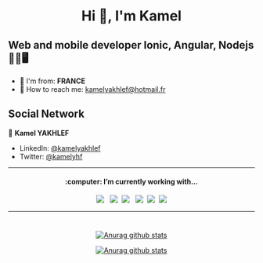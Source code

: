 <h1 align="center">Hi  👋, I'm Kamel </h1>
<h2> Web and mobile developer Ionic, Angular, Nodejs 🚀📱🖥️</h2>

- 🏡 I'm from: **FRANCE**
- 📧 How to reach me: kamelyakhlef@hotmail.fr 

<h2> Social Network </h2>

👦 **Kamel YAKHLEF**

* LinkedIn: [@kamelyakhlef](https://www.linkedin.com/in/kamel-yakhlef)
* Twitter: [@kamelyhf](https://twitter.com/kamelyhf)

<div align="center">
  
  ***
<div align='center'>
<h4>:computer: I’m currently working with...</h4>

<p>
  <img src="https://img.shields.io/badge/Android-3DDC84?style=for-the-badge&logo=android&logoColor=white" />&nbsp;&nbsp;
  <img src="https://img.shields.io/badge/iOS-000000?style=for-the-badge&logo=ios&logoColor=white" />&nbsp;&nbsp;<img src="https://img.shields.io/badge/JavaScript-F7DF1E?style=for-the-badge&logo=javascript&logoColor=black" />&nbsp;&nbsp;
  <img src="https://img.shields.io/badge/Angular-DD0031?style=for-the-badge&logo=angular&logoColor=white" />&nbsp;&nbsp;<img src="https://img.shields.io/badge/TypeScript-007ACC?style=for-the-badge&logo=typescript&logoColor=white" />&nbsp;&nbsp;<img src="https://img.shields.io/badge/Node.js-43853D?style=for-the-badge&logo=node.js&logoColor=white" />
</p>
</div>

***

#

[![Anurag github stats](https://github-readme-stats.vercel.app/api?username=kamel-yhf&show_icons=true&theme=dracula)](https://github.com/anuraghazra/github-readme-stats)
  
[![Anurag github stats](https://github-readme-stats.vercel.app/api/top-langs?username=kamel-yhf&layout=compact&theme=dracula)](https://github.com/anuraghazra/github-readme-stats)
</div>
